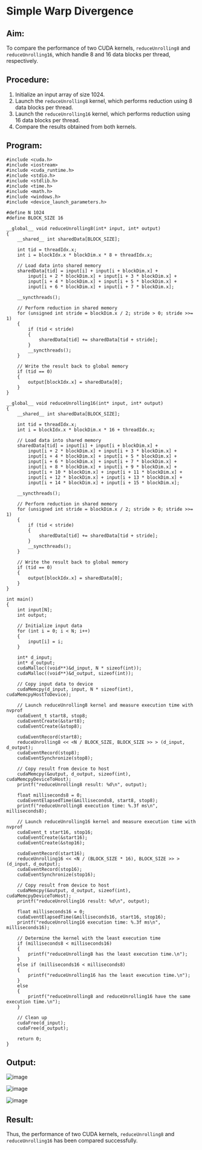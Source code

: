 # Simple Warp Divergence

## Aim:
To compare the performance of two CUDA kernels, `reduceUnrolling8` and `reduceUnrolling16`, which handle 8 and 16 data blocks per thread, respectively.

## Procedure:
1. Initialize an input array of size 1024.
2. Launch the `reduceUnrolling8` kernel, which performs reduction using 8 data blocks per thread.
3. Launch the `reduceUnrolling16` kernel, which performs reduction using 16 data blocks per thread.
4. Compare the results obtained from both kernels.

## Program:
```cuda
#include <cuda.h>
#include <iostream>
#include <cuda_runtime.h>
#include <stdio.h>
#include <stdlib.h>
#include <time.h>
#include <math.h>
#include <windows.h>
#include <device_launch_parameters.h>

#define N 1024
#define BLOCK_SIZE 16

__global__ void reduceUnrolling8(int* input, int* output)
{
    __shared__ int sharedData[BLOCK_SIZE];

    int tid = threadIdx.x;
    int i = blockIdx.x * blockDim.x * 8 + threadIdx.x;

    // Load data into shared memory
    sharedData[tid] = input[i] + input[i + blockDim.x] +
        input[i + 2 * blockDim.x] + input[i + 3 * blockDim.x] +
        input[i + 4 * blockDim.x] + input[i + 5 * blockDim.x] +
        input[i + 6 * blockDim.x] + input[i + 7 * blockDim.x];

    __syncthreads();

    // Perform reduction in shared memory
    for (unsigned int stride = blockDim.x / 2; stride > 0; stride >>= 1)
    {
        if (tid < stride)
        {
            sharedData[tid] += sharedData[tid + stride];
        }
        __syncthreads();
    }

    // Write the result back to global memory
    if (tid == 0)
    {
        output[blockIdx.x] = sharedData[0];
    }
}

__global__ void reduceUnrolling16(int* input, int* output)
{
    __shared__ int sharedData[BLOCK_SIZE];

    int tid = threadIdx.x;
    int i = blockIdx.x * blockDim.x * 16 + threadIdx.x;

    // Load data into shared memory
    sharedData[tid] = input[i] + input[i + blockDim.x] +
        input[i + 2 * blockDim.x] + input[i + 3 * blockDim.x] +
        input[i + 4 * blockDim.x] + input[i + 5 * blockDim.x] +
        input[i + 6 * blockDim.x] + input[i + 7 * blockDim.x] +
        input[i + 8 * blockDim.x] + input[i + 9 * blockDim.x] +
        input[i + 10 * blockDim.x] + input[i + 11 * blockDim.x] +
        input[i + 12 * blockDim.x] + input[i + 13 * blockDim.x] +
        input[i + 14 * blockDim.x] + input[i + 15 * blockDim.x];

    __syncthreads();

    // Perform reduction in shared memory
    for (unsigned int stride = blockDim.x / 2; stride > 0; stride >>= 1)
    {
        if (tid < stride)
        {
            sharedData[tid] += sharedData[tid + stride];
        }
        __syncthreads();
    }

    // Write the result back to global memory
    if (tid == 0)
    {
        output[blockIdx.x] = sharedData[0];
    }
}

int main()
{
    int input[N];
    int output;

    // Initialize input data
    for (int i = 0; i < N; i++)
    {
        input[i] = i;
    }

    int* d_input;
    int* d_output;
    cudaMalloc((void**)&d_input, N * sizeof(int));
    cudaMalloc((void**)&d_output, sizeof(int));

    // Copy input data to device
    cudaMemcpy(d_input, input, N * sizeof(int), cudaMemcpyHostToDevice);

    // Launch reduceUnrolling8 kernel and measure execution time with nvprof
    cudaEvent_t start8, stop8;
    cudaEventCreate(&start8);
    cudaEventCreate(&stop8);

    cudaEventRecord(start8);
    reduceUnrolling8 << <N / BLOCK_SIZE, BLOCK_SIZE >> > (d_input, d_output);
    cudaEventRecord(stop8);
    cudaEventSynchronize(stop8);

    // Copy result from device to host
    cudaMemcpy(&output, d_output, sizeof(int), cudaMemcpyDeviceToHost);
    printf("reduceUnrolling8 result: %d\n", output);

    float milliseconds8 = 0;
    cudaEventElapsedTime(&milliseconds8, start8, stop8);
    printf("reduceUnrolling8 execution time: %.3f ms\n", milliseconds8);

    // Launch reduceUnrolling16 kernel and measure execution time with nvprof
    cudaEvent_t start16, stop16;
    cudaEventCreate(&start16);
    cudaEventCreate(&stop16);

    cudaEventRecord(start16);
    reduceUnrolling16 << <N / (BLOCK_SIZE * 16), BLOCK_SIZE >> > (d_input, d_output);
    cudaEventRecord(stop16);
    cudaEventSynchronize(stop16);

    // Copy result from device to host
    cudaMemcpy(&output, d_output, sizeof(int), cudaMemcpyDeviceToHost);
    printf("reduceUnrolling16 result: %d\n", output);

    float milliseconds16 = 0;
    cudaEventElapsedTime(&milliseconds16, start16, stop16);
    printf("reduceUnrolling16 execution time: %.3f ms\n", milliseconds16);

    // Determine the kernel with the least execution time
    if (milliseconds8 < milliseconds16)
    {
        printf("reduceUnrolling8 has the least execution time.\n");
    }
    else if (milliseconds16 < milliseconds8)
    {
        printf("reduceUnrolling16 has the least execution time.\n");
    }
    else
    {
        printf("reduceUnrolling8 and reduceUnrolling16 have the same execution time.\n");
    }

    // Clean up
    cudaFree(d_input);
    cudaFree(d_output);

    return 0;
}
```
## Output:

![image](https://github.com/Marinto-Richee/Parallel-Computing-Architecture/assets/65499285/597ff299-dae1-45b7-8e8c-561cfe9efe34)

![image](https://github.com/Marinto-Richee/Parallel-Computing-Architecture/assets/65499285/441c1ebd-2dd6-4f14-b049-d039c6795b37)

![image](https://github.com/Marinto-Richee/Parallel-Computing-Architecture/assets/65499285/2d862570-2d14-4774-b3b6-a914dfc56252)

## Result:
Thus, the performance of two CUDA kernels, `reduceUnrolling8` and `reduceUnrolling16` has been compared successfully.
